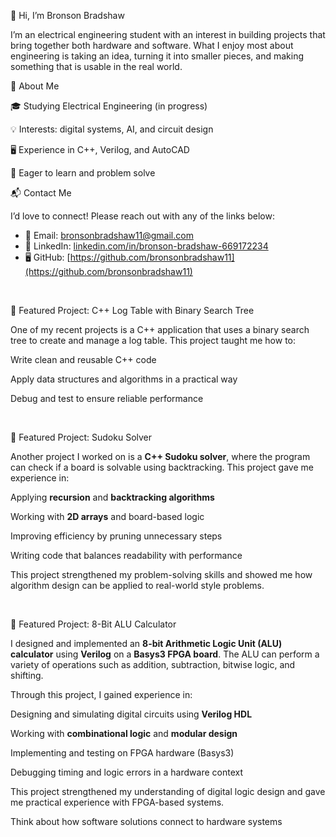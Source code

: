 👋 Hi, I’m Bronson Bradshaw

I’m an electrical engineering student with an interest in building projects that bring together both hardware and software. What I enjoy most about engineering is taking an idea, turning it into smaller pieces, and making something that is usable in the real world.

🔧 About Me

🎓 Studying Electrical Engineering (in progress)

💡 Interests: digital systems, AI, and circuit design

🖥️ Experience in C++, Verilog, and AutoCAD

🚀 Eager to learn and problem solve

📬 Contact Me  

I’d love to connect! Please reach out with any of the links below:  

- 📧 Email: bronsonbradshaw11@gmail.com
- 💼 LinkedIn: [linkedin.com/in/bronson-bradshaw-669172234](https://www.linkedin.com/in/bronson-bradshaw-669172234/)  
- 🖥️ GitHub: [https://github.com/bronsonbradshaw11](https://github.com/bronsonbradshaw11)  

<br>

📌 Featured Project: C++ Log Table with Binary Search Tree

One of my recent projects is a C++ application that uses a binary search tree to create and manage a log table. This project taught me how to:

Write clean and reusable C++ code

Apply data structures and algorithms in a practical way

Debug and test to ensure reliable performance


<br>

🧩 Featured Project: Sudoku Solver  

Another project I worked on is a **C++ Sudoku solver**, where the program can check if a board is solvable using backtracking. This project gave me experience in:  

Applying **recursion** and **backtracking algorithms**  

Working with **2D arrays** and board-based logic  

Improving efficiency by pruning unnecessary steps  

Writing code that balances readability with performance  

This project strengthened my problem-solving skills and showed me how algorithm design can be applied to real-world style problems.

<br>

🔢 Featured Project: 8-Bit ALU Calculator  

I designed and implemented an **8-bit Arithmetic Logic Unit (ALU) calculator** using **Verilog** on a **Basys3 FPGA board**. The ALU can perform a variety of operations such as addition, subtraction, bitwise logic, and shifting.  

Through this project, I gained experience in:  

Designing and simulating digital circuits using **Verilog HDL**
  
Working with **combinational logic** and **modular design**
  
Implementing and testing on FPGA hardware (Basys3)
  
Debugging timing and logic errors in a hardware context  

This project strengthened my understanding of digital logic design and gave me practical experience with FPGA-based systems.  

Think about how software solutions connect to hardware systems




